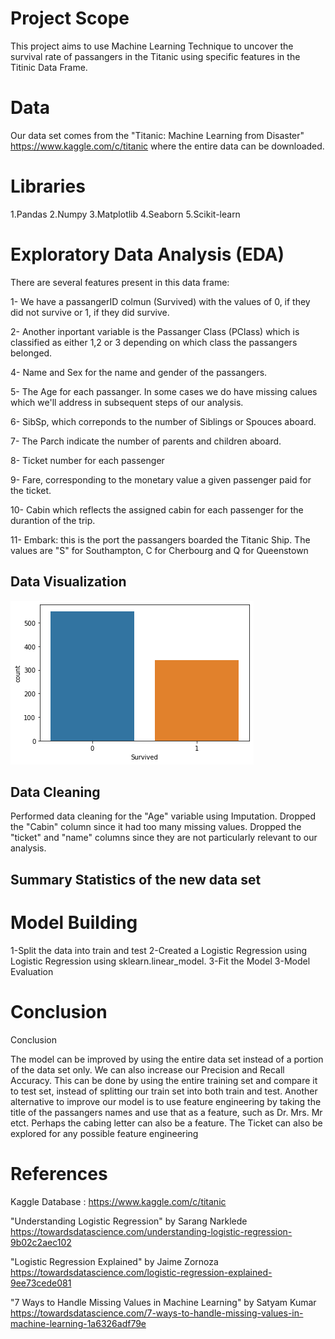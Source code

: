 # Project Scope
This project aims to use Machine Learning Technique to uncover the survival rate of passangers in the Titanic using specific features in the Titinic Data Frame.

# Data
Our data set comes from the "Titanic: Machine Learning from Disaster" https://www.kaggle.com/c/titanic where the entire data can be downloaded.

# Libraries
1.Pandas
2.Numpy
3.Matplotlib
4.Seaborn
5.Scikit-learn

# Exploratory Data Analysis (EDA)
There are several features present in this data frame:

1- We have a passangerID colmun (Survived) with the values of 0, if they did not survive or 1, if they did survive.

2- Another inportant variable is the Passanger Class (PClass) which is classified as either 1,2 or 3 depending on which class the passangers belonged.

4- Name and Sex for the name and gender of the passangers.

5- The Age for each passanger. In some cases we do have missing calues which we'll address in subsequent steps of our analysis.

6- SibSp, which correponds to the number of Siblings or Spouces aboard.

7- The Parch indicate the number of parents and children aboard.

8- Ticket number for each passenger

9- Fare, corresponding to the monetary value a given passenger paid for the ticket.

10- Cabin which reflects the assigned cabin for each passenger for the durantion of the trip.

11- Embark: this is the port the passangers boarded the Titanic Ship. The values are "S" for Southampton, C for Cherbourg and Q for Queenstown


## Data Visualization

![](https://github.com/vimpicode/Machine-Learning-with-Python/blob/main/1.png)




## Data Cleaning

Performed data cleaning for the "Age" variable using Imputation.
Dropped the "Cabin" column since it had too many missing values.
Dropped the "ticket" and "name" columns since they are not particularly relevant to our analysis.

## Summary Statistics of the new data set


# Model Building

1-Split the data into train and test
2-Created a Logistic Regression using Logistic Regression using sklearn.linear_model.
3-Fit the Model
3-Model Evaluation


# Conclusion

Conclusion

The model can be improved by using the entire data set instead of a portion of the data set only. We can also increase our Precision and Recall Accuracy. This can be done by using the entire training set and compare it to test set, instead of splitting our train set into both train and test. Another alternative to improve our model is to use feature engineering by taking the title of the passangers names and use that as a feature, such as Dr. Mrs. Mr etct. Perhaps the cabing letter can also be a feature. The Ticket can also be explored for any possible feature engineering

 
# References

Kaggle Database : https://www.kaggle.com/c/titanic

"Understanding Logistic Regression" by Sarang Narklede https://towardsdatascience.com/understanding-logistic-regression-9b02c2aec102

"Logistic Regression Explained" by Jaime  Zornoza https://towardsdatascience.com/logistic-regression-explained-9ee73cede081

"7 Ways to Handle Missing Values in Machine Learning" by Satyam Kumar https://towardsdatascience.com/7-ways-to-handle-missing-values-in-machine-learning-1a6326adf79e


